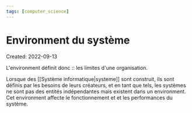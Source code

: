 ```yaml
---
tags: [computer_science] 
---
```

# Environment du système
Created: 2022-09-13

L'environment définit donc :: les limites d'une organisation.
<!--SR:!2022-09-16,2,230-->

Lorsque des [[Système informatique|systeme]] sont construit, ils sont définis par les besoins de leurs créateurs, et en tant que tels, les systèmes ne sont pas des entités indépendantes mais existent dans un environment. Cet environment affecte le fonctionnement et et les performances du système.
